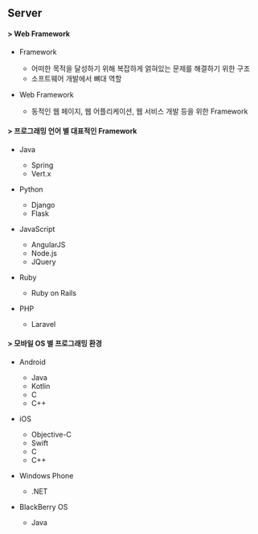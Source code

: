 ## Server
#### > Web Framework
* Framework
  - 어떠한 목적을 달성하기 위해 복잡하게 얽혀있는 문제를 해결하기 위한 구조
  - 소프트웨어 개발에서 뼈대 역할

* Web Framework
  - 동적인 웹 페이지, 웹 어플리케이션, 웹 서비스 개발 등을 위한 Framework



#### > 프로그래밍 언어 별 대표적인 Framework
* Java
  - Spring
  - Vert.x

* Python
  - Django
  - Flask

* JavaScript
  - AngularJS
  - Node.js
  - JQuery

* Ruby
  - Ruby on Rails

* PHP
  - Laravel



#### > 모바일 OS 별 프로그래밍 환경
* Android
  - Java
  - Kotlin
  - C
  - C++

* iOS
  - Objective-C
  - Swift
  - C
  - C++

* Windows Phone
  - .NET

* BlackBerry OS
  - Java

